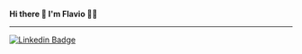 **Hi there 👋 I'm Flavio 👨‍💻**

---


[
![Linkedin Badge](https://img.shields.io/badge/LinkedIn-0077B5?style=for-the-badge&logo=linkedin&logoColor=white=&link=https://www.linkedin.com/in/flavioapereira/)](https://www.linkedin.com/in/flavioapereira/)








<!--
**flavioalessandropereira/flavioalessandropereira** is a ✨ _special_ ✨ repository because its `README.md` (this file) appears on your GitHub profile.

Here are some ideas to get you started:

- 🔭 I’m currently working on ...
- 🌱 I’m currently learning ...
- 👯 I’m looking to collaborate on ...
- 🤔 I’m looking for help with ...
- 💬 Ask me about ...
- 📫 How to reach me: ...
- 😄 Pronouns: ...
- ⚡ Fun fact: ...
-->
<!--stackedit_data:
eyJoaXN0b3J5IjpbMTE5NDc4MDY3MSwtMTU2MTE5MDU3NywtMT
YzNjI3Mzc1MSwtMTE3MjEyNTUwNSwtNDM3OTE2NTg1LDE5MzA2
MzQzNTUsLTE0MTY4NzA2MzgsODg3MTY3MzY0LC01NzQ2ODk4MD
gsLTE4MjY1NTc4OTddfQ==
-->